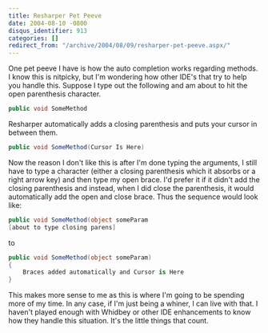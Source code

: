 ```yaml
---
title: Resharper Pet Peeve
date: 2004-08-10 -0800
disqus_identifier: 913
categories: []
redirect_from: "/archive/2004/08/09/resharper-pet-peeve.aspx/"
---
```


One pet peeve I have is how the auto completion works regarding methods.
I know this is nitpicky, but I'm wondering how other IDE's that try to
help you handle this. Suppose I type out the following and am about to
hit the open parenthesis character.

```csharp
public void SomeMethod
```

Resharper automatically adds a closing parenthesis and puts your cursor
in between them.

```csharp
public void SomeMethod(Cursor Is Here)
```

Now the reason I don't like this is after I'm done typing the arguments,
I still have to type a character (either a closing parenthesis which it
absorbs or a right arrow key) and then type my open brace. I'd prefer it
if it didn't add the closing parenthesis and instead, when I did close
the parenthesis, it would automatically add the open and close brace.
Thus the sequence would look like:

```csharp
public void SomeMethod(object someParam 
[about to type closing parens]
```

to

```csharp
public void SomeMethod(object someParam)
{
    Braces added automatically and Cursor is Here
}
```

This makes more sense to me as this is where I'm going to be spending
more of my time. In any case, if I'm just being a whiner, I can live
with that. I haven't played enough with Whidbey or other IDE
enhancements to know how they handle this situation. It's the little
things that count.

